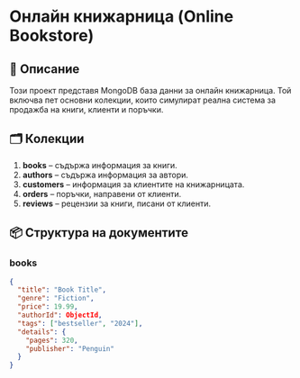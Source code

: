 # Онлайн книжарница (Online Bookstore)

## 📌 Описание
Този проект представя MongoDB база данни за онлайн книжарница. Той включва пет основни колекции, които симулират реална система за продажба на книги, клиенти и поръчки.

## 🗂 Колекции

1. **books** – съдържа информация за книги.
2. **authors** – съдържа информация за автори.
3. **customers** – информация за клиентите на книжарницата.
4. **orders** – поръчки, направени от клиенти.
5. **reviews** – рецензии за книги, писани от клиенти.

## 📦 Структура на документите

### books
```json
{
  "title": "Book Title",
  "genre": "Fiction",
  "price": 19.99,
  "authorId": ObjectId,
  "tags": ["bestseller", "2024"],
  "details": {
    "pages": 320,
    "publisher": "Penguin"
  }
}
